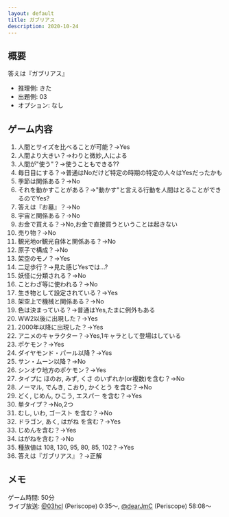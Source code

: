 ```yaml
---
layout: default
title: ガブリアス
description: 2020-10-24
---
```


## 概要

答えは『ガブリアス』

- 推理側: きた
- 出題側: 03
- オプション: なし

## ゲーム内容

1. 人間とサイズを比べることが可能？→Yes
2. 人間より大きい？→わりと微妙,人による
3. 人間が"使う"？→使うこともできる??
4. 毎日目にする？→普通はNoだけど特定の時期の特定の人々はYesだったかも
5. 季節は関係ある？→No
6. それを動かすことがある？→"動かす"と言える行動を人間はとることができるのでYes?
7. 答えは『お墓』？→No
8. 宇宙と関係ある？→No
9. お金で買える？→No,お金で直接買うということは起きない
10. 売り物？→No
11. 観光地or観光自体と関係ある？→No
12. 原子で構成？→No
13. 架空のモノ？→Yes
14. 二足歩行？→見た感じYesでは…?
15. 妖怪に分類される？→No
16. ことわざ等に使われる？→No
17. 生き物として設定されている？→Yes
18. 架空上で機械と関係ある？→No
19. 色は決まっている？→普通はYes,たまに例外もある
20. WW2以後に出現した？→Yes
21. 2000年以降に出現した？→Yes
22. アニメのキャラクター？→Yes,1キャラとして登場はしている
23. ポケモン？→Yes
24. ダイヤモンド・パール以降？→Yes
25. サン・ムーン以降？→No
26. シンオウ地方のポケモン？→Yes
27. タイプに ほのお, みず, くさ のいずれか(or複数)を含む？→No
28. ノーマル, でんき, こおり, かくとう を含む？→No
29. どく, じめん, ひこう, エスパー を含む？→Yes
30. 単タイプ？→No,2つ
31. むし, いわ, ゴースト を含む？→No
32. ドラゴン, あく, はがね を含む？→Yes
33. じめんを含む？→Yes
34. はがねを含む？→No
35. 種族値は 108, 130, 95, 80, 85, 102？→Yes
36. 答えは『ガブリアス』？→正解

## メモ

ゲーム時間: 50分  
ライブ放送: [@03hcl](https://www.periscope.tv/03hcl/1nAJEAaLXPvJL?t=35s) (Periscope) 0:35～, [@dearJmC](https://www.pscp.tv/dearJmC/1ynKOqyqZqvJR?t=58m8s) (Periscope) 58:08～